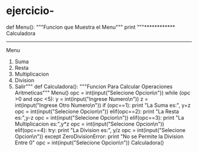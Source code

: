 # ejercicio-
def Menu():
    """Funcion que Muestra el Menu"""
    print """************
Calculadora
************
Menu
1) Suma
2) Resta
3) Multiplicacion
4) Division
5) Salir"""
def Calculadora():
    """Funcion Para Calcular Operaciones Aritmeticas"""
    Menu()
    opc = int(input("Selecione Opcion\n"))
    while (opc >0 and opc <5):
        y = int(input("Ingrese Numero\n"))
        z = int(input("Ingrese Otro Numero\n"))
        if (opc==1):
            print "La Suma es:", y+z
            opc = int(input("Selecione Opcion\n"))
        elif(opc==2):
            print "La Resta es:",y-z
            opc = int(input("Selecione Opcion\n"))
        elif(opc==3):
            print "La Multiplicacion es:",y*z
            opc = int(input("Selecione Opcion\n"))
        elif(opc==4):
            try:
              print "La Division es:", y/z
              opc = int(input("Selecione Opcion\n"))
            except ZeroDivisionError:
              print "No se Permite la Division Entre 0"
              opc = int(input("Selecione Opcion\n"))
Calculadora()
